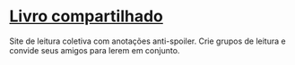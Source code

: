 # <a href="https://livro-compartilhado.vercel.app/">Livro compartilhado</a>
Site de leitura coletiva com anotações anti-spoiler. Crie grupos de leitura e convide seus amigos para lerem em conjunto.